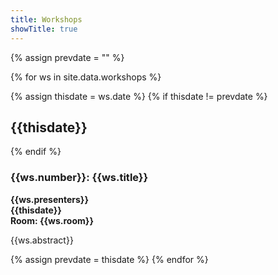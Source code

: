 ```yaml
---
title: Workshops
showTitle: true
---
```


{% assign prevdate = "" %}

{% for ws in site.data.workshops %}

{% assign thisdate = ws.date %}
{% if thisdate != prevdate %}
<h2 class="alert alert-info">{{thisdate}}</h2>
{% endif %}

<h3>{{ws.number}}: {{ws.title}}</h3>
<p><b>{{ws.presenters}}</b><br/>
<b>{{thisdate}}</b><br/>
<b>Room: {{ws.room}}</b></p>

{{ws.abstract}}

{% assign prevdate = thisdate %}
{% endfor %}
